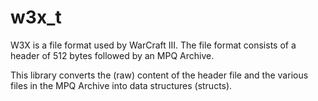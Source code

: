 # w3x\_t

W3X is a file format used by WarCraft III. The file format consists of a header of 512 bytes followed by an MPQ Archive.

This library converts the (raw) content of the header file and the various files in the MPQ Archive into data structures (structs).
